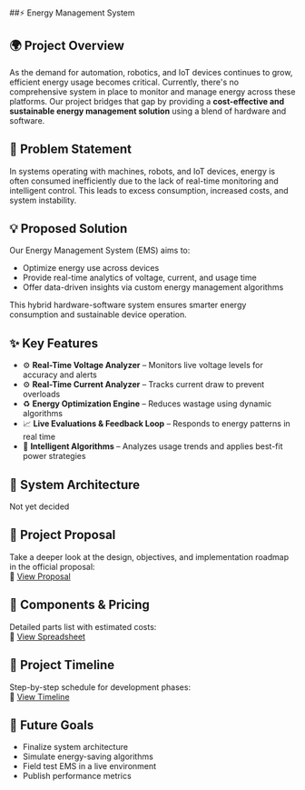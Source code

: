 ##⚡ Energy Management System

## 🌍 Project Overview  
As the demand for automation, robotics, and IoT devices continues to grow, efficient energy usage becomes critical. Currently, there's no comprehensive system in place to monitor and manage energy across these platforms. Our project bridges that gap by providing a **cost-effective and sustainable energy management solution** using a blend of hardware and software.

## 🚧 Problem Statement  
In systems operating with machines, robots, and IoT devices, energy is often consumed inefficiently due to the lack of real-time monitoring and intelligent control. This leads to excess consumption, increased costs, and system instability.

## 💡 Proposed Solution  
Our Energy Management System (EMS) aims to:
- Optimize energy use across devices
- Provide real-time analytics of voltage, current, and usage time
- Offer data-driven insights via custom energy management algorithms

This hybrid hardware-software system ensures smarter energy consumption and sustainable device operation.

## ✨ Key Features  
- ⚙️ **Real-Time Voltage Analyzer** – Monitors live voltage levels for accuracy and alerts  
- ⚙️ **Real-Time Current Analyzer** – Tracks current draw to prevent overloads  
- ♻️ **Energy Optimization Engine** – Reduces wastage using dynamic algorithms  
- 📈 **Live Evaluations & Feedback Loop** – Responds to energy patterns in real time  
- 🧠 **Intelligent Algorithms** – Analyzes usage trends and applies best-fit power strategies

## 🧩 System Architecture  
Not yet decided

## 📎 Project Proposal  
Take a deeper look at the design, objectives, and implementation roadmap in the official proposal:  
🔗 [View Proposal](https://www.canva.com/design/DAGtHXdfTxg/GgXq1b6ccnLYrSpU-zGLhA/edit?utm_content=DAGtHXdfTxg&utm_campaign=designshare&utm_medium=link2&utm_source=sharebutton)

## 🧾 Components & Pricing  
Detailed parts list with estimated costs:  
🔗 [View Spreadsheet](https://docs.google.com/spreadsheets/d/1cXV4XG5jQ9G6eW18AwzuBuEaub0IZ5mg2qbm_vdHxKc/edit?usp=sharing)

## 📅 Project Timeline  
Step-by-step schedule for development phases:  
🔗 [View Timeline](https://docs.google.com/spreadsheets/d/1VoX2qq9c91SYAiudCl3KWpVTfuusYsa_9-8yCehk1EI/edit?usp=sharing)

## 🚀 Future Goals  
- Finalize system architecture  
- Simulate energy-saving algorithms  
- Field test EMS in a live environment  
- Publish performance metrics  

